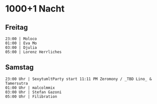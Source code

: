 # 1000+1 Nacht

## Freitag

```
23:00 | Moloco
01:00 | Eva Mo
03:00 | Djulia
05:00 | Lorenz Herrliches
```

## Samstag

```
23:00 Uhr | SexytumltParty start 11:11 PM Zeromony / _TBD Lino_ & Tamersutra
01:00 Uhr | malcolmmix
03:00 Uhr | Stefan Gazoni
05:00 Uhr | Filibration
```
